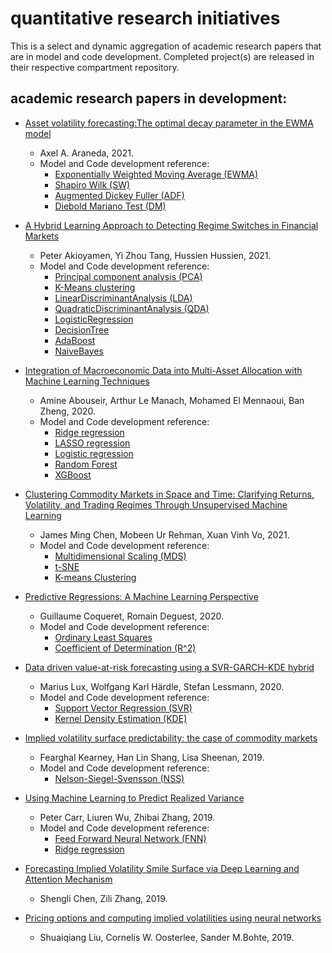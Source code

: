 # quantitative research initiatives 
This is a select and dynamic aggregation of academic research papers that are in model and code development. Completed project(s) are released in their respective compartment repository.

## academic research papers in development:

- [Asset volatility forecasting:The optimal decay parameter in the EWMA model](https://arxiv.org/abs/2105.14382) 
  - Axel A. Araneda, 2021.
  -  Model and Code development reference:
     - [Exponentially Weighted Moving Average (EWMA)](https://pandas.pydata.org/docs/reference/api/pandas.DataFrame.ewm.html)
     - [Shapiro Wilk (SW)](https://docs.scipy.org/doc/scipy/reference/generated/scipy.stats.shapiro.html)
     - [Augmented Dickey Fuller (ADF)](https://www.statsmodels.org/dev/generated/statsmodels.tsa.stattools.adfuller.html)
     - [Diebold Mariano Test (DM)](https://epftoolbox.readthedocs.io/en/latest/modules/statest/dm.html)
 
- [A Hybrid Learning Approach to Detecting Regime Switches in Financial Markets](https://arxiv.org/abs/2108.05801) 
  - Peter Akioyamen, Yi Zhou Tang, Hussien Hussien, 2021.
  - Model and Code development reference:
    - [Principal component analysis (PCA)](https://scikitlearn.org/stable/modules/generated/sklearn.decomposition.PCA.html#:~:text=sklearn.decomposition%20.PCA%20%C2%B6%20%20,fit%20%28X%205%20more%20rows%20)
    - [K-Means clustering](https://scikit-learn.org/stable/modules/generated/sklearn.cluster.KMeans.html)
    - [LinearDiscriminantAnalysis (LDA)](https://scikit-learn.org/stable/modules/generated/sklearn.discriminant_analysis.LinearDiscriminantAnalysis.html)
    - [QuadraticDiscriminantAnalysis (QDA)](https://scikit-learn.org/stable/modules/generated/sklearn.discriminant_analysis.QuadraticDiscriminantAnalysis.html)
    - [LogisticRegression](https://scikit-learn.org/stable/modules/generated/sklearn.linear_model.LogisticRegression.html?highlight=logistic%20regression#sklearn.linear_model.LogisticRegression)
    - [DecisionTree](https://scikit-learn.org/stable/modules/generated/sklearn.tree.DecisionTreeClassifier.html?highlight=decisiontree#sklearn.tree.DecisionTreeClassifier)
    - [AdaBoost](https://scikit-learn.org/stable/modules/generated/sklearn.ensemble.AdaBoostClassifier.html?highlight=adaboost#sklearn.ensemble.AdaBoostClassifier)
    - [NaiveBayes](https://scikit-learn.org/stable/modules/classes.html?highlight=naive%20bayes#module-sklearn.naive_bayes)

- [Integration of Macroeconomic Data into Multi-Asset Allocation with Machine Learning Techniques](https://papers.ssrn.com/sol3/papers.cfm?abstract_id=3586040)
  - Amine Abouseir, Arthur Le Manach, Mohamed El Mennaoui, Ban Zheng, 2020.
  - Model and Code development reference:
    - [Ridge regression](https://scikit-learn.org/stable/modules/generated/sklearn.linear_model.ridge_regression.html)  
    - [LASSO regression](https://scikit-learn.org/stable/modules/generated/sklearn.linear_model.Lasso.html)
    - [Logistic regression](https://scikit-learn.org/stable/modules/generated/sklearn.linear_model.LogisticRegression.html)
    - [Random Forest](https://scikit-learn.org/stable/modules/generated/sklearn.ensemble.RandomForestRegressor.html)
    - [XGBoost](https://scikit-learn.org/stable/modules/generated/sklearn.ensemble.GradientBoostingClassifier.html#sklearn.ensemble.GradientBoostingClassifier)

- [Clustering Commodity Markets in Space and Time: Clarifying Returns, Volatility, and Trading Regimes Through Unsupervised Machine Learning](https://papers.ssrn.com/sol3/papers.cfm?abstract_id=3791138) 
  - James Ming Chen, Mobeen Ur Rehman, Xuan Vinh Vo, 2021.
  - Model and Code development reference:
    - [Multidimensional Scaling (MDS)](https://scikit-learn.org/stable/modules/generated/sklearn.manifold.MDS.html)
    - [t-SNE](https://scikit-learn.org/stable/modules/generated/sklearn.manifold.TSNE.html)
    - [K-means Clustering](https://scikit-learn.org/stable/modules/clustering.html#:~:text=2.3.1.%20Overview%20of%20clustering%20methods%20%C2%B6%20%20,nearest-neighbor%20gr%20...%20%206%20more%20rows%20)

- [Predictive Regressions: A Machine Learning Perspective](https://papers.ssrn.com/sol3/papers.cfm?abstract_id=3709412)
  - Guillaume Coqueret, Romain Deguest, 2020.
  - Model and Code development reference:
    - [Ordinary Least Squares](https://www.statsmodels.org/stable/examples/notebooks/generated/ols.html#OLS-estimation)
    - [Coefficient of Determination (R^2)](https://scikit-learn.org/stable/modules/generated/sklearn.metrics.r2_score.html)

- [Data driven value-at-risk forecasting using a SVR-GARCH-KDE hybrid](https://arxiv.org/abs/2009.06910) 
  - Marius Lux, Wolfgang Karl Härdle, Stefan Lessmann, 2020.
  - Model and Code development reference:
    - [Support Vector Regression (SVR)](https://scikit-learn.org/stable/modules/generated/sklearn.svm.SVR.html#sklearn.svm.SVR)
    - [Kernel Density Estimation (KDE)](https://scikit-learn.org/stable/auto_examples/neighbors/plot_digits_kde_sampling.html?highlight=kernel%20density%20estimation)

- [Implied volatility surface predictability: the case of commodity markets](https://arxiv.org/abs/1909.11009) 
  - Fearghal Kearney, Han Lin Shang, Lisa Sheenan, 2019.
  - Model and Code development reference:
    - [Nelson-Siegel-Svensson (NSS)](https://pypi.org/project/nelson-siegel-svensson/) 

- [Using Machine Learning to Predict Realized Variance](https://arxiv.org/abs/1909.10035)
  -  Peter Carr, Liuren Wu, Zhibai Zhang, 2019.
  -  Model and Code development reference:
      - [Feed Forward Neural Network (FNN)](https://www.deeplearningwizard.com/deep_learning/practical_pytorch/pytorch_feedforward_neuralnetwork/)
      - [Ridge regression](https://scikit-learn.org/stable/modules/generated/sklearn.linear_model.ridge_regression.html)  

- [Forecasting Implied Volatility Smile Surface via Deep Learning and Attention Mechanism](https://arxiv.org/abs/1912.11059)
  -  Shengli Chen, Zili Zhang, 2019.

- [Pricing options and computing implied volatilities using neural networks](https://arxiv.org/abs/1901.08943) 
  - Shuaiqiang Liu, Cornelis W. Oosterlee, Sander M.Bohte, 2019.
  
